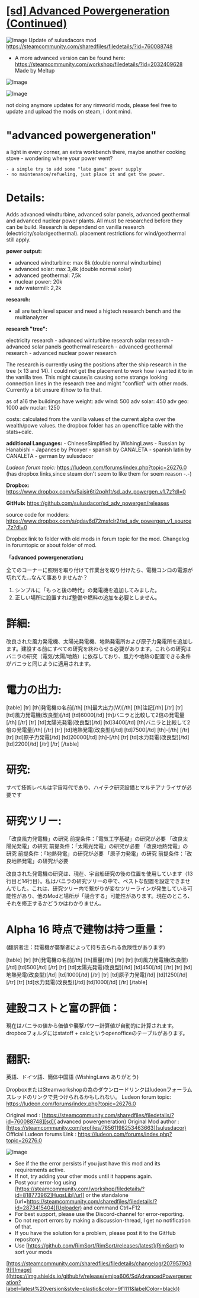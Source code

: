 # [[sd] Advanced Powergeneration (Continued)](https://steamcommunity.com/sharedfiles/filedetails/?id=2079579039)

![Image](https://i.imgur.com/buuPQel.png)
Update of sulusdacors mod
https://steamcommunity.com/sharedfiles/filedetails/?id=760088748

- A more advanced version can be found here:
  https://steamcommunity.com/workshop/filedetails/?id=2032409628
  Made by Meltup

![Image](https://i.imgur.com/pufA0kM.png)
	
![Image](https://i.imgur.com/Z4GOv8H.png)

not doing anymore updates for any rimworld mods, please feel free to update and upload the mods on steam, i dont mind.

# "advanced powergeneration"

	
a light in every corner, an extra workbench there, maybe another cooking stove - wondering where your power went?
	
	- a simple try to add some "late game" power supply
	- no maintenance/refueling, just place it and get the power.

# Details:


Adds advanced windturbine, advanced solar panels, advanced geothermal and advanced nuclear power plants. All must be researched before they can be build. Research is dependend on vanilla research (electricity/solar/geothermal). placement restrictions for wind/geothermal still apply.

**power output:**
- advanced windturbine: max 6k (double normal windturbine)
- advanced solar: max 3,4k (double normal solar)
- advanced geothermal: 7,5k
- nuclear power: 20k
- adv watermill: 2,2k

**research:**
- all are tech level spacer and need a higtech research bench and the multianalyzer

**research "tree":**

electricity research - advanced winturbine research
solar research - advanced solar panels
geothermal research - advanced geothermal research - advanced nuclear power research

The research is currently using the positions after the ship research in the tree (x 13 and 14). I could not get the placement to work how i wanted it to in the vanilla tree. This might cause/is causing some strange looking connection lines in the research tree and might "conflict" with other mods. Currently a bit unsure if/how to fix that.

as of a16 the buildings have weight:
adv wind: 500
adv solar: 450
adv geo: 1000
adv nuclar: 1250

costs:
calculated from the vanilla values of the current alpha over the wealth/powe values. the dropbox folder has an openoffice table with the stats+calc.

**additional Languages:**
	- ChineseSimplified by WishingLaws
	- Russian by Hanabishi
	- Japanese by Proxyer
	- spanish by CANALETA
	- spanish latin by CANALETA
	- german by sulusdacor

*Ludeon forum topic:*
https://ludeon.com/forums/index.php?topic=26276.0
(has dropbox links,since steam don't seem to like them for soem reason -.-)

**Dropbox:**  https://www.dropbox.com/s/5aisir6ti2poh1t/sd_adv_powergen_v1.7z?dl=0

**GitHub:** https://github.com/sulusdacor/sd_adv_powergen/releases

source code for modders: https://www.dropbox.com/s/qdav6d72msfclr2/sd_adv_powergen_v1_source.7z?dl=0

Dropbox link to folder with old mods in forum topic for the mod.
Changelog in forumtopic or about folder of mod.

**「advanced powergeneration」**

全てのコーナーに照明を取り付けて作業台を取り付けたら、電機コンロの電源が切れてた...なんて事ありませんか？

1) シンプルに「もっと後の時代」の発電機を追加してみました。
2) 正しい場所に設置すれば整備や燃料の追加を必要としません。

# 詳細:


改良された風力発電機、太陽光発電機、地熱発電所および原子力発電所を追加します。建設する前にすべての研究を終わらせる必要があります。これらの研究はバニラの研究（電気/太陽/地熱）に依存しており、風力や地熱の配置できる条件がバニラと同じように適用されます。

# 電力の出力:


[table]
    [tr]
        [th]発電機の名前[/th]
        [th]最大出力(W)[/th]
        [th]注記[/th]
    [/tr]
    [tr]
        [td]風力発電機(改良型)[/td]
        [td]6000[/td]
        [th]バニラと比較して2倍の発電量[/th]
    [/tr]
    [tr]
        [td]太陽光発電(改良型)[/td]
        [td]3400[/td]
        [th]バニラと比較して2倍の発電量[/th]
    [/tr]
    [tr]
        [td]地熱発電(改良型)[/td]
        [td]7500[/td]
        [th]-[/th]
    [/tr]
    [tr]
        [td]原子力発電[/td]
        [td]20000[/td]
        [th]-[/th]
    [tr]
        [td]水力発電(改良型)[/td]
        [td]2200[/td]
    [/tr]
    [/tr]
[/table]


# 研究:

すべて技術レベルは宇宙時代であり、ハイテク研究設備とマルチアナライザが必要です

# 研究ツリー:


「改良風力発電機」の研究 前提条件：「電気工学基礎」の研究が必要
「改良太陽光発電」の研究 前提条件：「太陽光発電」の研究が必要
「改良地熱発電」の研究 前提条件：「地熱発電」の研究が必要
「原子力発電」の研究 前提条件：「改良地熱発電」の研究が必要


改良された発電機の研究は、現在、宇宙船研究の後の位置を使用しています（13行目と14行目）。私はバニラの研究ツリーの中で、ベストな配置を設定できませんでした。これは、研究ツリー内で繋がりが変なツリーラインが発生している可能性があり、他のModと場所が「競合する」可能性があります。現在のところ、それを修正するかどうかはわかりません。

# Alpha 16 時点で建物は持つ重量：

(翻訳者注：発電機が襲撃者によって持ち去られる危険性があります)

[table]
    [tr]
        [th]発電機の名前[/th]
        [th]重量[/th]
    [/tr]
    [tr]
        [td]風力発電機(改良型)[/td]
        [td]500[/td]
    [/tr]
    [tr]
        [td]太陽光発電(改良型)[/td]
        [td]450[/td]
    [/tr]
    [tr]
        [td]地熱発電(改良型)[/td]
        [td]1000[/td]
    [/tr]
    [tr]
        [td]原子力発電[/td]
        [td]1250[/td]
    [/tr]
    [tr]
        [td]水力発電(改良型)[/td]
        [td]1000[/td]
    [/tr]
[/table]

# 建設コストと富の評価：

現在はバニラの値から価値や襲撃パワー計算値が自動的に計算されます。dropboxフォルダにはstatoff + calcというopenofficeのテーブルがあります。

# 翻訳:

英語、ドイツ語、簡体中国語 (WishingLaws ありがとう)

DropboxまたはSteamworkshopの為のダウンロードリンクはludeonフォーラムスレッドのリンクで見つけられるかもしれない。
Ludeon forum topic:
https://ludeon.com/forums/index.php?topic=26276.0


Original mod : [https://steamcommunity.com/sharedfiles/filedetails/?id=760088748][sd]( advanced powergeneration)
Original Mod author : [https://steamcommunity.com/profiles/76561198253463663](sulusdacor)
Official Ludeon forums Link : https://ludeon.com/forums/index.php?topic=26276.0


![Image](https://i.imgur.com/PwoNOj4.png)


-  See if the the error persists if you just have this mod and its requirements active.
-  If not, try adding your other mods until it happens again.
-  Post your error-log using [https://steamcommunity.com/workshop/filedetails/?id=818773962]HugsLib[/url] or the standalone [url=https://steamcommunity.com/sharedfiles/filedetails/?id=2873415404](Uploader) and command Ctrl+F12
-  For best support, please use the Discord-channel for error-reporting.
-  Do not report errors by making a discussion-thread, I get no notification of that.
-  If you have the solution for a problem, please post it to the GitHub repository.
-  Use [https://github.com/RimSort/RimSort/releases/latest](RimSort) to sort your mods



[https://steamcommunity.com/sharedfiles/filedetails/changelog/2079579039]![Image]((https://img.shields.io/github/v/release/emipa606/SdAdvancedPowergeneration?label=latest%20version&style=plastic&color=9f1111&labelColor=black))
